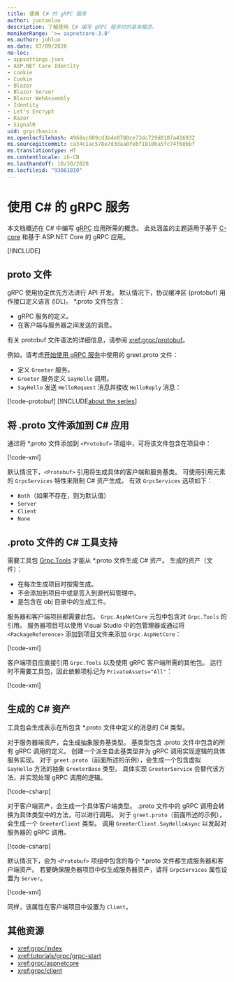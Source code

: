 ```yaml
---
title: 使用 C# 的 gRPC 服务
author: juntaoluo
description: 了解使用 C# 编写 gRPC 服务时的基本概念。
monikerRange: '>= aspnetcore-3.0'
ms.author: johluo
ms.date: 07/09/2020
no-loc:
- appsettings.json
- ASP.NET Core Identity
- cookie
- Cookie
- Blazor
- Blazor Server
- Blazor WebAssembly
- Identity
- Let's Encrypt
- Razor
- SignalR
uid: grpc/basics
ms.openlocfilehash: 4968ac889cd3b4e0780ce73dc729d0107a416932
ms.sourcegitcommit: ca34c1ac578e7d3daa0febf1810ba5fc74f60bbf
ms.translationtype: HT
ms.contentlocale: zh-CN
ms.lasthandoff: 10/30/2020
ms.locfileid: "93061010"
---
```

# <a name="grpc-services-with-c"></a>使用 C\# 的 gRPC 服务

本文档概述在 C# 中编写 [gRPC](https://grpc.io/docs/guides/) 应用所需的概念。 此处涵盖的主题适用于基于 [C-core](https://grpc.io/blog/grpc-stacks) 和基于 ASP.NET Core 的 gRPC 应用。

[!INCLUDE[](~/includes/gRPCazure.md)]

## <a name="proto-file"></a>proto 文件

gRPC 使用协定优先方法进行 API 开发。 默认情况下，协议缓冲区 (protobuf) 用作接口定义语言 (IDL)。 \*.proto 文件包含：

* gRPC 服务的定义。
* 在客户端与服务器之间发送的消息。

有关 protobuf 文件语法的详细信息，请参阅 <xref:grpc/protobuf>。

例如，请考虑[开始使用 gRPC 服务](xref:tutorials/grpc/grpc-start)中使用的 greet.proto 文件：

* 定义 `Greeter` 服务。
* `Greeter` 服务定义 `SayHello` 调用。
* `SayHello` 发送 `HelloRequest` 消息并接收 `HelloReply` 消息：

[!code-protobuf[](~/tutorials/grpc/grpc-start/sample/GrpcGreeter/Protos/greet.proto)]
[!INCLUDE[about the series](~/includes/code-comments-loc.md)]

## <a name="add-a-proto-file-to-a-c-app"></a>将 .proto 文件添加到 C\# 应用

通过将 \*.proto 文件添加到 `<Protobuf>` 项组中，可将该文件包含在项目中：

[!code-xml[](~/tutorials/grpc/grpc-start/sample/GrpcGreeter/GrpcGreeter.csproj?highlight=2&range=7-9)]

默认情况下，`<Protobuf>` 引用将生成具体的客户端和服务基类。 可使用引用元素的 `GrpcServices` 特性来限制 C# 资产生成。 有效 `GrpcServices` 选项如下：

* `Both`（如果不存在，则为默认值）
* `Server`
* `Client`
* `None`

## <a name="c-tooling-support-for-proto-files"></a>.proto 文件的 C# 工具支持

需要工具包 [Grpc.Tools](https://www.nuget.org/packages/Grpc.Tools/) 才能从 \*.proto 文件生成 C# 资产。 生成的资产（文件）：

* 在每次生成项目时按需生成。
* 不会添加到项目中或是签入到源代码管理中。
* 是包含在 obj 目录中的生成工件。

服务器和客户端项目都需要此包。 `Grpc.AspNetCore` 元包中包含对 `Grpc.Tools` 的引用。 服务器项目可以使用 Visual Studio 中的包管理器或通过将 `<PackageReference>` 添加到项目文件来添加 `Grpc.AspNetCore`：

[!code-xml[](~/tutorials/grpc/grpc-start/sample/GrpcGreeter/GrpcGreeter.csproj?highlight=1&range=12)]

客户端项目应直接引用 `Grpc.Tools` 以及使用 gRPC 客户端所需的其他包。 运行时不需要工具包，因此依赖项标记为 `PrivateAssets="All"`：

[!code-xml[](~/tutorials/grpc/grpc-start/sample/GrpcGreeterClient/GrpcGreeterClient.csproj?highlight=3&range=9-11)]

## <a name="generated-c-assets"></a>生成的 C# 资产

工具包会生成表示在所包含 \*.proto 文件中定义的消息的 C# 类型。

对于服务器端资产，会生成抽象服务基类型。 基类型包含 .proto 文件中包含的所有 gRPC 调用的定义。 创建一个派生自此基类型并为 gRPC 调用实现逻辑的具体服务实现。 对于 `greet.proto`（前面所述的示例），会生成一个包含虚拟 `SayHello` 方法的抽象 `GreeterBase` 类型。 具体实现 `GreeterService` 会替代该方法，并实现处理 gRPC 调用的逻辑。

[!code-csharp[](~/tutorials/grpc/grpc-start/sample/GrpcGreeter/Services/GreeterService.cs?name=snippet)]

对于客户端资产，会生成一个具体客户端类型。 .proto 文件中的 gRPC 调用会转换为具体类型中的方法，可以进行调用。 对于 `greet.proto`（前面所述的示例），会生成一个 `GreeterClient` 类型。 调用 `GreeterClient.SayHelloAsync` 以发起对服务器的 gRPC 调用。

[!code-csharp[](~/tutorials/grpc/grpc-start/sample/GrpcGreeterClient/Program.cs?name=snippet)]

默认情况下，会为 `<Protobuf>` 项组中包含的每个 \*.proto 文件都生成服务器和客户端资产。 若要确保服务器项目中仅生成服务器资产，请将 `GrpcServices` 属性设置为 `Server`。

[!code-xml[](~/tutorials/grpc/grpc-start/sample/GrpcGreeter/GrpcGreeter.csproj?highlight=2&range=7-9)]

同样，该属性在客户端项目中设置为 `Client`。

## <a name="additional-resources"></a>其他资源

* <xref:grpc/index>
* <xref:tutorials/grpc/grpc-start>
* <xref:grpc/aspnetcore>
* <xref:grpc/client>
